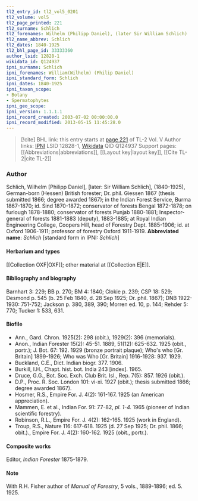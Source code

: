 ```yaml
---
tl2_entry_id: tl2_vol5_0201
tl2_volume: vol5
tl2_page_printed: 221
tl2_surname: Schlich
tl2_forenames: Wilhelm (Philipp Daniel), (later Sir William Schlich)
tl2_name_abbrev: Schlich
tl2_dates: 1840-1925
tl2_bhl_page_id: 33333360
author_lsid: 12828-1
wikidata_id: Q124937
ipni_surname: Schlich
ipni_forenames: William(Wilhelm) (Philip Daniel)
ipni_standard_form: Schlich
ipni_dates: 1840-1925
ipni_taxon_scope: 
- Botany
- Spermatophytes
ipni_geo_scope: 
ipni_version: 1.1.1.1
ipni_record_created: 2003-07-02 00:00:00.0
ipni_record_modified: 2013-05-15 11:45:28.0
---
```


> [!cite] BHL link: this entry starts at [page 221](https://www.biodiversitylibrary.org/page/33333360) of TL-2 Vol. V
> Author links: [IPNI](https://www.ipni.org/a/12828-1) LSID 12828-1, [Wikidata](https://www.wikidata.org/wiki/Q124937) QID Q124937
> Support pages: [[Abbreviations|abbreviations]], [[Layout key|layout key]], [[Cite TL-2|cite TL-2]]

### Author

Schlich, Wilhelm \[Philipp Daniel\], \[later: Sir William Schlich\], (1840-1925), German-born (Hessen) British forester; Dr. phil. Giessen 1867 (thesis submitted 1866; degree awarded 1867); in the Indian Forest Service, Burma 1867-1870; id. Sind 1870-1872; conservator of forests Bengal 1872-1878; on furlough 1878-1880; conservator of forests Punjab 1880-1881; Inspector-general of forests 1881-1883 (deputy), 1883-1885; at Royal Indian Engineering College, Coopers Hill, head of Forestry Dept. 1885-1906; id. at Oxford 1906-1911; professor of forestry Oxford 1911-1919. 
**Abbreviated name**: *Schlich* \[standard form in IPNI: *Schlich*\]

#### Herbarium and types

[[Collection OXF|OXF]]; other material at [[Collection E|E]].

#### Bibliography and biography

Barnhart 3: 229; BB p. 270; BM 4: 1840; Clokie p. 239; CSP 18: 529; Desmond p. 545 (b. 25 Feb 1840, d. 28 Sep 1925; Dr. phil. 1867); DNB 1922-1930: 751-752; Jackson p. 380, 389, 390; Morren ed. 10, p. 144; Rehder 5: 770; Tucker 1: 533, 631.

#### Biofile

- Ann., Gard. Chron. 1925(2): 298 (obit.), 1929(2): 396 (memorials).
- Anon., Indian Forester 15(2): 45-51. 1889, 51(12): 625-632. 1925 (obit., portr.); J. Bot. 67: 192. 1929 (bronze portrait plaque); Who's who \[Gr. Britain\] 1899-1926; Who was Who \[Gr. Britain\] 1916-1928: 937. 1929.
- Buckland, C.E., Dict. Indian biogr. 377. 1906.
- Burkill, I.H., Chapt. hist. bot. India 243 \[index\]. 1965.
- Druce, G.G., Bot. Soc. Exch. Club Brit. Isl., Rep. 7(5): 857. 1926 (obit.).
- D.P., Proc. R. Soc. London 101: vi-xi. 1927 (obit.); thesis submitted 1866; degree awarded 1867).
- Hosmer, R.S., Empire For. J. 4(2): 161-167. 1925 (an American appreciation).
- Mammen, E. et al., Indian For. 91: 77-82, *pl. 1-4.* 1965 (pioneer of Indian scientific forestry).
- Robinson, R.L., Empire For. J. 4(2): 162-165. 1925 (work in England).
- Troup, R.S., Nature 116: 617-618. 1925 (d. 27 Sep 1925; Dr. phil. 1866; obit.)., Empire For. J. 4(2): 160-162. 1925 (obit., portr.).

#### Composite works

Editor, *Indian Forester* 1875-1879.

#### Note

With R.H. Fisher author of *Manual of Forestry*, 5 vols., 1889-1896; ed. 5. 1925.

